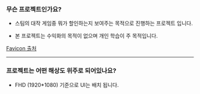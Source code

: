 ### 무슨 프로젝트인가요?

- 스팀의 대작 게임중 뭐가 할인하는지 보여주는 목적으로 진행하는 프로젝트 입니다.

- 본 프로젝트는 수익화의 목적이 없으며 개인 학습이 주 목적입니다.

[Favicon 출처](https://www.flaticon.com/free-icon-font/shopping-bag_3916639?related_id=3916639)

---

### 프로젝트는 어떤 해상도 위주로 되어있나요?

- FHD (1920\*1080) 기준으로 UI는 배치 됩니다.
